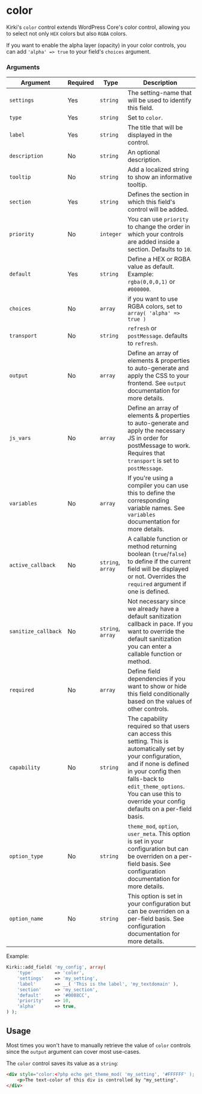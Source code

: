 # color

Kirki's `color` control extends WordPress Core's color control, allowing you to select not only `HEX` colors but also `RGBA` colors.

If you want to enable the alpha layer (opacity) in your color controls, you can add `'alpha' => true` to your field's `choices` argument.

### Arguments

Argument            | Required | Type              | Description
------------------- | -------- | ----------------- | -----------
`settings`          | Yes      | `string`          | The setting-name that will be used to identify this field.
`type`              | Yes      | `string`          | Set to `color`.
`label`             | Yes      | `string`          | The title that will be displayed in the control.
`description`       | No       | `string`          | An optional description.
`tooltip`           | No       | `string`          | Add a localized string to show an informative tooltip.
`section`           | Yes      | `string`          | Defines the section in which this field's control will be added.
`priority`          | No       | `integer`         | You can use `priority` to change the order in which your controls are added inside a section. Defaults to `10`.
`default`           | Yes      | `string`          | Define a HEX or RGBA value as default. Example: `rgba(0,0,0,1)` or `#000000`.
`choices`           | No       | `array`           | if you want to use RGBA colors, set to `array( 'alpha' => true )`
`transport`         | No       | `string`          | `refresh` or `postMessage`. defaults to `refresh`.
`output`            | No       | `array`           | Define an array of elements & properties to auto-generate and apply the CSS to your frontend. See `output` documentation for more details.
`js_vars`           | No       | `array`           | Define an array of elements & properties to auto-generate and apply the necessary JS in order for postMessage to work. Requires that `transport` is set to `postMessage`.
`variables`         | No       | `array`           | If you're using a compiler you can use this to define the corresponding variable names. See `variables` documentation for more details.
`active_callback`   | No       | `string`, `array` | A callable function or method returning boolean (`true`/`false`) to define if the current field will be displayed or not. Overrides the `required` argument if one is defined.
`sanitize_callback` | No       | `string`, `array` | Not necessary since we already have a default sanitization callback in pace. If you want to override the default sanitization you can enter a callable function or method.
`required`          | No       | `array`           | Define field dependencies if you want to show or hide this field conditionally based on the values of other controls.
`capability`        | No       | `string`          | The capability required so that users can access this setting. This is automatically set by your configuration, and if none is defined in your config then falls-back to `edit_theme_options`. You can use this to override your config defaults on a per-field basis.
`option_type`       | No       | `string`          | `theme_mod`, `option`, `user_meta`. This option is set in your configuration but can be overriden on a per-field basis. See configuration documentation for more details.
`option_name`       | No       | `string`          | This option is set in your configuration but can be overriden on a per-field basis. See configuration documentation for more details.

Example:

```php
Kirki::add_field( 'my_config', array(
    'type'        => 'color',
    'settings'    => 'my_setting',
    'label'       => __( 'This is the label', 'my_textdomain' ),
    'section'     => 'my_section',
    'default'     => '#0088CC',
    'priority'    => 10,
    'alpha'       => true,
) );
```

## Usage
Most times you won't have to manually retrieve the value of `color` controls since the `output` argument can cover most use-cases.

The `color` control saves its value as a `string`:

```html
<div style="color:<?php echo get_theme_mod( 'my_setting', '#FFFFFF' ); ?>">
    <p>The text-color of this div is controlled by "my_setting".
</div>
```
